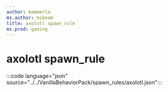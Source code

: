 ```yaml
---
author: mammerla
ms.author: mikeam
title: axolotl spawn_rule
ms.prod: gaming
---
```


# axolotl spawn_rule

:::code language="json" source="../../VanillaBehaviorPack/spawn_rules/axolotl.json":::

